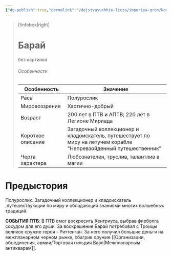 ```yaml
---
{"dg-publish":true,"permalink":"/dejstvuyushhie-licza/imperiya-gron/komanda-seroj-borody/baraj/","dgPassFrontmatter":true}
---
```


> [!infobox|right]
> # Барай
> без картинки
> ###### Особенности
> | Особенность | Значение |
> | ---- | ---- |
> | Раса |Полурослик|
> | Мировоззрение |Хаотично-добрый|
> | Возраст |200 лет в ПТВ и АПТВ; 220 лет в Легионе Мириада|
> | Короткое описание |Загадочный коллекционер и кладоискатель, путешествует по миру на летучем корабле "Непревзойденный путешественник"|
> | Черта характера |Любознателен, труслив, талантлив в магии|

# Предыстория

Полурослик. Загадочный коллекционер и кладоискатель ,путешествующий по миру и обладающий знаниями многих волшебных традиций.

**СОБЫТИЯ ПТВ**:
В ПТВ смог воскресить Кентриуса, выбрав фирболга сосудом для его души. За воскрешение Барай потребовал с Троицы великое оружие героя - Риттенган. За него получил большие деньги на межпланарном черном рынке, сбагрив оружие [[Организации, объединения, армии/Торговая гильдия Ваал\|Межпланарным антикварам]].
